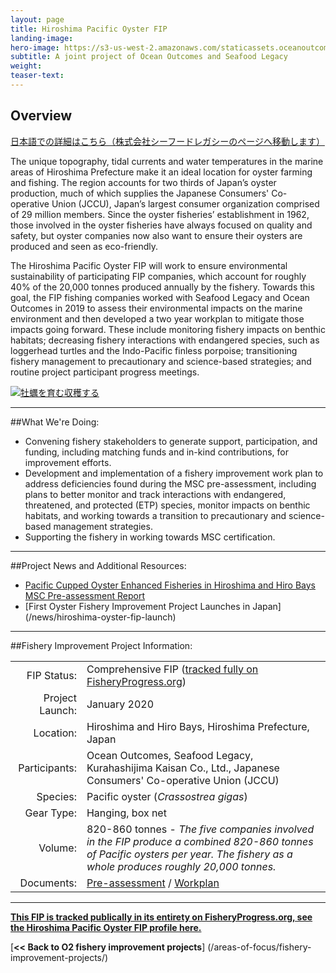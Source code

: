 ```yaml
---
layout: page 
title: Hiroshima Pacific Oyster FIP
landing-image:
hero-image: https://s3-us-west-2.amazonaws.com/staticassets.oceanoutcomes.org/hero+photos/hiroshima-pacific-oyster-hero.jpg
subtitle: A joint project of Ocean Outcomes and Seafood Legacy
weight: 
teaser-text:
---
```

<h2>Overview</h2>

<a href="https://seafoodlegacy.com/cases/hiroshima_oyster_fip/" target="_blank">日本語での詳細はこちら（株式会社シーフードレガシーのページへ移動します）</a>

The unique topography, tidal currents and water temperatures in the marine areas of Hiroshima Prefecture make it an ideal location for oyster farming and fishing. The region accounts for two thirds of Japan’s oyster production, much of which supplies the Japanese Consumers' Co-operative Union (JCCU), Japan’s largest consumer organization comprised of 29 million members. Since the oyster fisheries’ establishment in 1962, those involved in the oyster fisheries have always focused on quality and safety, but oyster companies now also want to ensure their oysters are produced and seen as eco-friendly. 

The Hiroshima Pacific Oyster FIP will work to ensure environmental sustainability of participating FIP companies, which account for roughly 40% of the 20,000 tonnes produced annually by the fishery. Towards this goal, the FIP fishing companies worked with Seafood Legacy and Ocean Outcomes in 2019 to assess their environmental impacts on the marine environment and then developed a two year workplan to mitigate those impacts going forward. These include monitoring fishery impacts on benthic habitats; decreasing fishery interactions with endangered species, such as loggerhead turtles and the Indo-Pacific finless porpoise; transitioning fishery management to precautionary and science-based strategies; and routine project participant progress meetings.

[![牡蠣を育む収穫する](https://img.youtube.com/watch?v=6ZgMJL0sLqE&feature=emb_logo)](https://www.youtube.com/watch?v=6ZgMJL0sLqE&feature=emb_logo)

---

##What We're Doing:

* Convening fishery stakeholders to generate support, participation, and funding, including matching funds and in-kind contributions, for improvement efforts.  
* Development and implementation of a fishery improvement work plan to address deficiencies found during the MSC pre-assessment, including plans to better monitor and track interactions with endangered, threatened, and protected (ETP) species, monitor impacts on benthic habitats, and working towards a transition to precautionary and science-based management strategies.  
* Supporting the fishery in working towards MSC certification.  

---

##Project News and Additional Resources:

* <a href="https://s3-us-west-2.amazonaws.com/staticassets.oceanoutcomes.org/supporting+documents/Fishery+Project+Resources/SS-F_TMP_RPT_preassMSC_SCSHeading_Hiroshima_093018.pdf" target="_blank">Pacific Cupped Oyster Enhanced Fisheries in Hiroshima and Hiro Bays MSC Pre-assessment Report</a>
* [First Oyster Fishery Improvement Project Launches in Japan] (/news/hiroshima-oyster-fip-launch)

---

##Fishery Improvement Project Information:

|||
| ---: | --- |
| FIP Status: | Comprehensive FIP (<a href=" ">tracked fully on FisheryProgress.org</a>) |
| Project Launch: | January 2020 |
| Location: | Hiroshima and Hiro Bays, Hiroshima Prefecture, Japan |
| Participants: | Ocean Outcomes, Seafood Legacy, Kurahashijima Kaisan Co., Ltd., Japanese Consumers' Co-operative Union (JCCU) |
| Species: | Pacific oyster (*Crassostrea gigas*) |
| Gear Type: | Hanging, box net |
| Volume: | 820-860 tonnes - *The five companies involved in the FIP produce a combined 820-860 tonnes of Pacific oysters per year. The fishery as a whole produces roughly 20,000 tonnes.* |
| Documents: | <a href="https://s3-us-west-2.amazonaws.com/staticassets.oceanoutcomes.org/supporting+documents/Fishery+Project+Resources/SS-F_TMP_RPT_preassMSC_SCSHeading_Hiroshima_093018.pdf" target="_blank">Pre-assessment</a> / <a href=" " target="_blank">Workplan</a> |

---

<a href=" " target="_blank">**This FIP is tracked publically in its entirety on FisheryProgress.org, see the Hiroshima Pacific Oyster FIP profile here.**</a>

[**<< Back to O2 fishery improvement projects**] (/areas-of-focus/fishery-improvement-projects/)
